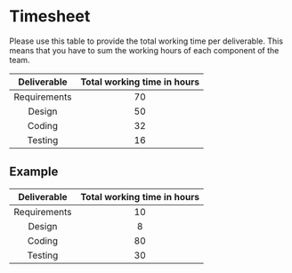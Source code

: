 ﻿# TimesheetPlease use this table to provide the total working time per deliverable. This means that you have to sum the working hours of each component of the team.| Deliverable | Total working time in hours ||:-----------:|:------------------:||Requirements|70 ||Design |50 ||Coding |32 ||Testing | 16 |## Example| Deliverable | Total working time in hours ||:-----------:|:------------------:||Requirements| 10 ||Design | 8 ||Coding | 80 ||Testing | 30 |